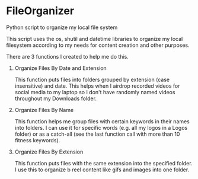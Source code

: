 # FileOrganizer
Python script to organize my local file system

This script uses the os, shutil and datetime libraries to organize my local filesystem according to my needs for content creation and other purposes. 

There are 3 functions I created to help me do this. 

  1) Organize Files By Date and Extension
     
       This function puts files into folders grouped by extension (case insensitive) and date.
       This helps when I airdrop recorded videos for social media to my laptop so I don't have randomly named videos throughout my Downloads folder.
     
  2) Organize Files By Name
     
       This function helps me group files with certain keywords in their names into folders.
       I can use it for specific words (e.g. all my logos in a Logos folder) or as a catch-all (see the last function call with more than 10 fitness keywords).
  3) Organize Files By Extension
     
       This function puts files with the same extension into the specified folder.
       I use this to organize b reel content like gifs and images into one folder.

